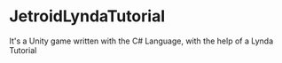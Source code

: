 # JetroidLyndaTutorial
It's a Unity game written with the C# Language, with the help of a Lynda Tutorial
